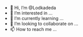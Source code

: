 - 👋 Hi, I’m @Lodkadeda
- 👀 I’m interested in ...
- 🌱 I’m currently learning ...
- 💞️ I’m looking to collaborate on ...
- 📫 How to reach me ...

<!---
Lodkadeda/Lodkadeda is a ✨ special ✨ repository because its `README.md` (this file) appears on your GitHub profile.
You can click the Preview link to take a look at your changes.
--->
